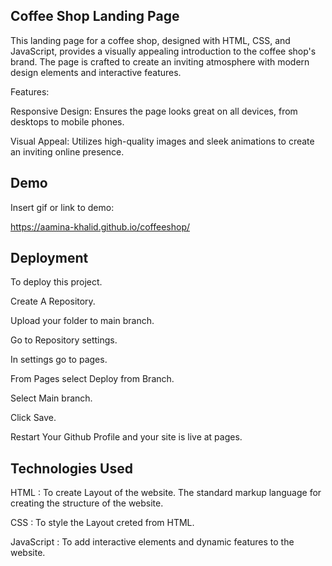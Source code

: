  ## Coffee Shop Landing Page

This landing page for a coffee shop, designed with HTML, CSS, and JavaScript, provides a visually appealing introduction to the coffee shop's brand. The page is crafted to create an inviting atmosphere with modern design elements and interactive features.

Features:

Responsive Design: Ensures the page looks great on all devices, from desktops to mobile phones.

Visual Appeal: Utilizes high-quality images and sleek animations to create an inviting online presence.



## Demo
Insert gif or link to demo:

https://aamina-khalid.github.io/coffeeshop/

## Deployment
To deploy this project.

Create A Repository.

Upload your folder to main branch.

Go to Repository settings.

In settings go to pages.

From Pages select Deploy from Branch.

Select Main branch.

Click Save.

Restart Your Github Profile and your site is live at pages.

## Technologies Used
HTML : To create Layout of the website. The standard markup language for creating the structure of the website.

CSS : To style the Layout creted from HTML.

JavaScript : To add interactive elements and dynamic features to the website.
